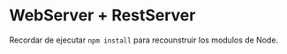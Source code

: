 # WebServer + RestServer

Recordar de ejecutar ``` npm install ``` para recounstruir los modulos de Node.



